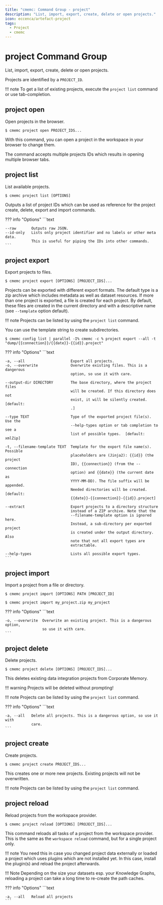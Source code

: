 ```yaml
---
title: "cmemc: Command Group - project"
description: "List, import, export, create, delete or open projects."
icon: eccenca/artefact-project
tags:
  - Project
  - cmemc
---
```

# project Command Group
<!-- This file was generated - DO NOT CHANGE IT MANUALLY -->

List, import, export, create, delete or open projects.

Projects are identified by a `PROJECT_ID`.

!!! note
    To get a list of existing projects, execute the `project list` command or use tab-completion.



## project open

Open projects in the browser.

```shell-session title="Usage"
$ cmemc project open PROJECT_IDS...
```




With this command, you can open a project in the workspace in your browser to change them.

The command accepts multiple projects IDs which results in opening multiple browser tabs.



## project list

List available projects.

```shell-session title="Usage"
$ cmemc project list [OPTIONS]
```




Outputs a list of project IDs which can be used as reference for the project create, delete, export and import commands.



??? info "Options"
    ```text

    --raw       Outputs raw JSON.
    --id-only   Lists only project identifier and no labels or other meta data.
                This is useful for piping the IDs into other commands.
    ```

## project export

Export projects to files.

```shell-session title="Usage"
$ cmemc project export [OPTIONS] [PROJECT_IDS]...
```




Projects can be exported with different export formats. The default type is a zip archive which includes metadata as well as dataset resources. If more than one project is exported, a file is created for each project. By default, these files are created in the current directory and with a descriptive name (see `--template` option default).

!!! note
    Projects can be listed by using the `project list` command.


You can use the template string to create subdirectories.

```shell-session title="Example"
$ cmemc config list | parallel -I% cmemc -c % project export --all -t "dump/{{connection}}/{{date}}-{{id}}.project"
```




??? info "Options"
    ```text

    -a, --all                     Export all projects.
    -o, --overwrite               Overwrite existing files. This is a dangerous
                                  option, so use it with care.
  
    --output-dir DIRECTORY        The base directory, where the project files
                                  will be created. If this directory does not
                                  exist, it will be silently created.  [default:
                                  .]
  
    --type TEXT                   Type of the exported project file(s). Use the
                                  --help-types option or tab completion to see a
                                  list of possible types.  [default: xmlZip]
  
    -t, --filename-template TEXT  Template for the export file name(s). Possible
                                  placeholders are (Jinja2): {{id}} (the project
                                  ID), {{connection}} (from the --connection
                                  option) and {{date}} (the current date as
                                  YYYY-MM-DD). The file suffix will be appended.
                                  Needed directories will be created.  [default:
                                  {{date}}-{{connection}}-{{id}}.project]
  
    --extract                     Export projects to a directory structure
                                  instead of a ZIP archive. Note that the
                                  --filename-template option is ignored here.
                                  Instead, a sub-directory per exported project
                                  is created under the output directory. Also
                                  note that not all export types are
                                  extractable.
  
    --help-types                  Lists all possible export types.
    ```

## project import

Import a project from a file or directory.

```shell-session title="Usage"
$ cmemc project import [OPTIONS] PATH [PROJECT_ID]
```




```shell-session title="Example"
$ cmemc project import my_project.zip my_project
```




??? info "Options"
    ```text

    -o, --overwrite  Overwrite an existing project. This is a dangerous option,
                     so use it with care.
    ```

## project delete

Delete projects.

```shell-session title="Usage"
$ cmemc project delete [OPTIONS] [PROJECT_IDS]...
```




This deletes existing data integration projects from Corporate Memory.

!!! warning
    Projects will be deleted without prompting!


!!! note
    Projects can be listed by using the `project list` command.




??? info "Options"
    ```text

    -a, --all   Delete all projects. This is a dangerous option, so use it with
                care.
    ```

## project create

Create projects.

```shell-session title="Usage"
$ cmemc project create PROJECT_IDS...
```




This creates one or more new projects. Existing projects will not be overwritten.

!!! note
    Projects can be listed by using the `project list` command.




## project reload

Reload projects from the workspace provider.

```shell-session title="Usage"
$ cmemc project reload [OPTIONS] [PROJECT_IDS]...
```




This command reloads all tasks of a project from the workspace provider. This is the same as the `workspace reload` command, but for a single project only.

!!! note
    You need this in case you changed project data externally or loaded a project which uses plugins which are not installed yet. In this case, install the plugin(s) and reload the project afterwards.


!!! Note
    Depending on the size your datasets esp. your Knowledge Graphs, reloading a project can take a long time to re-create the path caches.




??? info "Options"
    ```text

    -a, --all   Reload all projects
    ```

